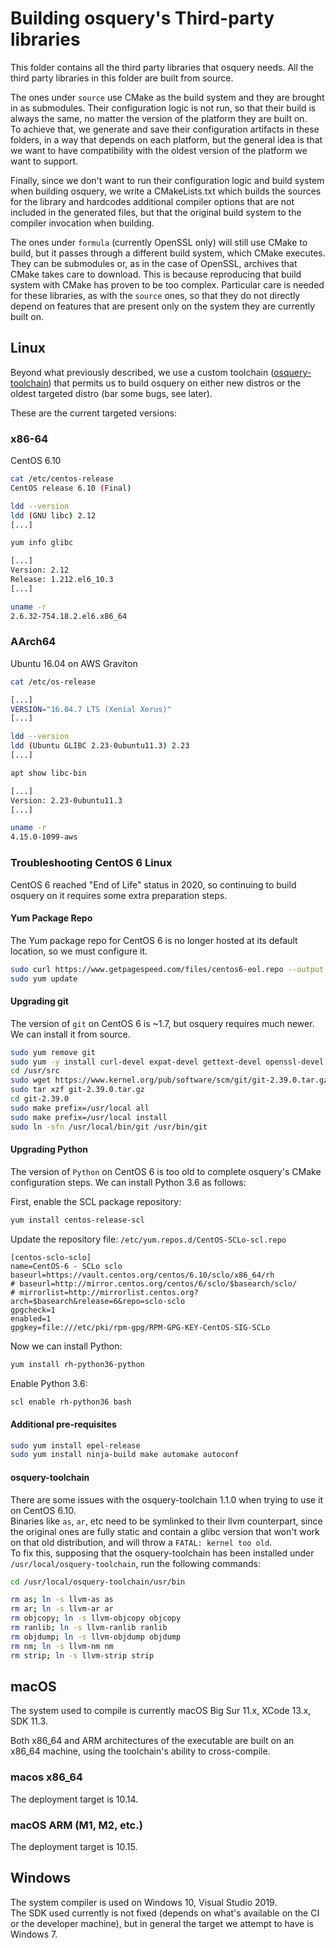# Building osquery's Third-party libraries

This folder contains all the third party libraries that osquery needs.
All the third party libraries in this folder are built from source.

The ones under `source` use CMake as the build system and they are brought in as submodules.
Their configuration logic is not run, so that their build is always the same, no matter the version of the platform they are built on.  
To achieve that, we generate and save their configuration artifacts in these folders, in a way that depends on each platform, but the general idea is that we want to have compatibility with the oldest version of the platform we want to support.

Finally, since we don't want to run their configuration logic and build system when building osquery, we write a CMakeLists.txt which builds the sources for the library and hardcodes additional compiler options that are not included in the generated files, but that the original build system to the compiler invocation when building.

The ones under `formula` (currently OpenSSL only) will still use CMake to build, but it passes through a different build system, which CMake executes. They can be submodules or, as in the case of OpenSSL, archives that CMake takes care to download.
This is because reproducing that build system with CMake has proven to be too complex.
Particular care is needed for these libraries, as with the `source` ones, so that they do not directly depend on features that are present only on the system they are currently built on.

## Linux

Beyond what previously described, we use a custom toolchain ([osquery-toolchain](https://github.com/osquery/osquery-toolchain)) that permits us to build osquery on either new distros or the oldest targeted distro (bar some bugs, see later).

These are the current targeted versions:

### x86-64

CentOS 6.10

```sh
cat /etc/centos-release
CentOS release 6.10 (Final)
```

```sh
ldd --version
ldd (GNU libc) 2.12
[...]
```

```sh
yum info glibc

[...]
Version: 2.12
Release: 1.212.el6_10.3
[...]
```

```sh
uname -r
2.6.32-754.18.2.el6.x86_64
```

### AArch64

Ubuntu 16.04 on AWS Graviton

```sh
cat /etc/os-release

[...]
VERSION="16.04.7 LTS (Xenial Xerus)"
[...]

```

```sh
ldd --version
ldd (Ubuntu GLIBC 2.23-0ubuntu11.3) 2.23
[...]
```

```sh
apt show libc-bin

[...]
Version: 2.23-0ubuntu11.3
[...]
```

```sh
uname -r
4.15.0-1099-aws
```

### Troubleshooting CentOS 6 Linux

CentOS 6 reached "End of Life" status in 2020, so continuing to build osquery on it requires some extra preparation steps.

#### Yum Package Repo

The Yum package repo for CentOS 6 is no longer hosted at its default location, so we must configure it.

```sh
sudo curl https://www.getpagespeed.com/files/centos6-eol.repo --output /etc/yum.repos.d/CentOS-Base.repo
sudo yum update
```

#### Upgrading git

The version of `git` on CentOS 6 is ~1.7, but osquery requires much newer. We can install it from source.

```sh
sudo yum remove git
sudo yum -y install curl-devel expat-devel gettext-devel openssl-devel zlib-devel gcc perl-ExtUtils-MakeMaker
cd /usr/src
sudo wget https://www.kernel.org/pub/software/scm/git/git-2.39.0.tar.gz
sudo tar xzf git-2.39.0.tar.gz
cd git-2.39.0
sudo make prefix=/usr/local all
sudo make prefix=/usr/local install
sudo ln -sfn /usr/local/bin/git /usr/bin/git
```

#### Upgrading Python

The version of `Python` on CentOS 6 is too old to complete osquery's CMake configuration steps. We can install Python
3.6 as follows:

First, enable the SCL package repository:

```bash
yum install centos-release-scl
```

Update the repository file: `/etc/yum.repos.d/CentOS-SCLo-scl.repo`

```text
[centos-sclo-sclo]
name=CentOS-6 - SCLo sclo
baseurl=https://vault.centos.org/centos/6.10/sclo/x86_64/rh
# baseurl=http://mirror.centos.org/centos/6/sclo/$basearch/sclo/
# mirrorlist=http://mirrorlist.centos.org?arch=$basearch&release=6&repo=sclo-sclo
gpgcheck=1
enabled=1
gpgkey=file:///etc/pki/rpm-gpg/RPM-GPG-KEY-CentOS-SIG-SCLo
```

Now we can install Python:

```bash
yum install rh-python36-python
```

Enable Python 3.6:

```bash
scl enable rh-python36 bash
```

#### Additional pre-requisites

```sh
sudo yum install epel-release
sudo yum install ninja-build make automake autoconf
```

#### osquery-toolchain

There are some issues with the osquery-toolchain 1.1.0 when trying to use it on CentOS 6.10.  
Binaries like `as`, `ar`, etc need to be symlinked to their llvm counterpart, since the original ones are fully static and contain a glibc version that won't work on that old distribution, and will throw a `FATAL: kernel too old`.  
To fix this, supposing that the osquery-toolchain has been installed under `/usr/local/osquery-toolchain`, run the following commands:

```sh
cd /usr/local/osquery-toolchain/usr/bin

rm as; ln -s llvm-as as
rm ar; ln -s llvm-ar ar
rm objcopy; ln -s llvm-objcopy objcopy
rm ranlib; ln -s llvm-ranlib ranlib
rm objdump; ln -s llvm-objdump objdump
rm nm; ln -s llvm-nm nm
rm strip; ln -s llvm-strip strip
```

## macOS

The system used to compile is currently macOS Big Sur 11.x, XCode 13.x, SDK 11.3.

Both x86_64 and ARM architectures of the executable are built on an x86_64 machine, using the toolchain's ability to cross-compile.

### macos x86_64

The deployment target is 10.14.

### macOS ARM (M1, M2, etc.)

The deployment target is 10.15.

## Windows

The system compiler is used on Windows 10, Visual Studio 2019.  
The SDK used currently is not fixed (depends on what's available on the CI or the developer machine), but in general the target we attempt to have is Windows 7.

